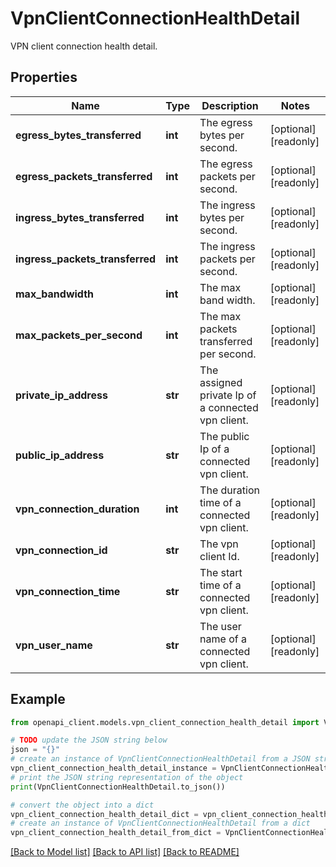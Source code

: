 # VpnClientConnectionHealthDetail

VPN client connection health detail.

## Properties

Name | Type | Description | Notes
------------ | ------------- | ------------- | -------------
**egress_bytes_transferred** | **int** | The egress bytes per second. | [optional] [readonly] 
**egress_packets_transferred** | **int** | The egress packets per second. | [optional] [readonly] 
**ingress_bytes_transferred** | **int** | The ingress bytes per second. | [optional] [readonly] 
**ingress_packets_transferred** | **int** | The ingress packets per second. | [optional] [readonly] 
**max_bandwidth** | **int** | The max band width. | [optional] [readonly] 
**max_packets_per_second** | **int** | The max packets transferred per second. | [optional] [readonly] 
**private_ip_address** | **str** | The assigned private Ip of a connected vpn client. | [optional] [readonly] 
**public_ip_address** | **str** | The public Ip of a connected vpn client. | [optional] [readonly] 
**vpn_connection_duration** | **int** | The duration time of a connected vpn client. | [optional] [readonly] 
**vpn_connection_id** | **str** | The vpn client Id. | [optional] [readonly] 
**vpn_connection_time** | **str** | The start time of a connected vpn client. | [optional] [readonly] 
**vpn_user_name** | **str** | The user name of a connected vpn client. | [optional] [readonly] 

## Example

```python
from openapi_client.models.vpn_client_connection_health_detail import VpnClientConnectionHealthDetail

# TODO update the JSON string below
json = "{}"
# create an instance of VpnClientConnectionHealthDetail from a JSON string
vpn_client_connection_health_detail_instance = VpnClientConnectionHealthDetail.from_json(json)
# print the JSON string representation of the object
print(VpnClientConnectionHealthDetail.to_json())

# convert the object into a dict
vpn_client_connection_health_detail_dict = vpn_client_connection_health_detail_instance.to_dict()
# create an instance of VpnClientConnectionHealthDetail from a dict
vpn_client_connection_health_detail_from_dict = VpnClientConnectionHealthDetail.from_dict(vpn_client_connection_health_detail_dict)
```
[[Back to Model list]](../README.md#documentation-for-models) [[Back to API list]](../README.md#documentation-for-api-endpoints) [[Back to README]](../README.md)


